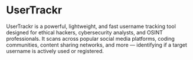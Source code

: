 # UserTrackr
UserTrackr is a powerful, lightweight, and fast username tracking tool designed for ethical hackers, cybersecurity analysts, and OSINT professionals. It scans across popular social media platforms, coding communities, content sharing networks, and more — identifying if a target username is actively used or registered.  
